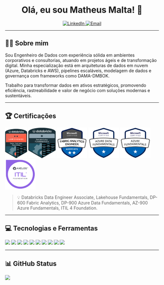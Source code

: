 <h1 align="center">Olá, eu sou Matheus Malta! 👋</h1>
<p align="center">
  <a href="https://www.linkedin.com/in/matheusmalta96/" target="_blank">
    <img src="https://img.shields.io/badge/LinkedIn-0A66C2?style=for-the-badge&logo=linkedin&logoColor=white" alt="LinkedIn">
  </a>
  <a href="mailto:matheusmalta@outlook.com.br">
    <img src="https://img.shields.io/badge/E--mail-0078D4?style=for-the-badge&logo=gmail&logoColor=white" alt="Email">
  </a>
</p>

---

## 👨‍💼 Sobre mim

Sou Engenheiro de Dados com experiência sólida em ambientes corporativos e consultorias, atuando em projetos ágeis e de transformação digital. Minha especialização está em arquiteturas de dados em nuvem (Azure, Databricks e AWS), pipelines escaláveis, modelagem de dados e governança com frameworks como DAMA-DMBOK.

Trabalho para transformar dados em ativos estratégicos, promovendo eficiência, rastreabilidade e valor de negócio com soluções modernas e sustentáveis.

---

## 🏆 Certificações

<p align="left">
  <img src="https://github.com/matheusmaltap/matheusmaltap/blob/main/assets/certifications/databricks.png" alt="Databricks Data Engineer Associate" height="100"/>
  <img src="https://github.com/matheusmaltap/matheusmaltap/blob/main/assets/certifications/fundamentals-badge-databricks-2x_1.png" alt="Lakehouse Fundamentals" height="100"/>
  <img src="https://github.com/matheusmaltap/matheusmaltap/blob/main/assets/certifications/DP-600.png" alt="DP-600 Fabric Analytics" height="100"/>
  <img src="https://github.com/matheusmaltap/matheusmaltap/blob/main/assets/certifications/img002_dp900.png" alt="DP-900 Azure Data Fundamentals" height="100"/>
  <img src="https://github.com/matheusmaltap/matheusmaltap/blob/main/assets/certifications/d27b805a37d9f94959a770b91175142b.png" alt="AZ-900 Azure Fundamentals" height="100"/>
  <img src="https://github.com/matheusmaltap/matheusmaltap/blob/main/assets/certifications/twitter_thumb_201604_image.png" alt="ITIL 4 Foundation" height="100"/>
</p>

> 💡 Databricks Data Engineer Associate, Lakehouse Fundamentals, DP-600 Fabric Analytics, DP-900 Azure Data Fundamentals, AZ-900 Azure Fundamentals, ITIL 4 Foundation.

---

## 💻 Tecnologias e Ferramentas

<p>
  <img src="https://img.shields.io/badge/Python-3776AB?style=for-the-badge&logo=python&logoColor=white"/>
  <img src="https://img.shields.io/badge/Databricks-FE7A16?style=for-the-badge&logo=databricks&logoColor=white"/>
  <img src="https://img.shields.io/badge/PySpark-E34A27?style=for-the-badge&logo=apachespark&logoColor=white"/>
  <img src="https://img.shields.io/badge/Azure-0078D4?style=for-the-badge&logo=microsoftazure&logoColor=white"/>
  <img src="https://img.shields.io/badge/AWS-232F3E?style=for-the-badge&logo=amazonaws&logoColor=white"/>
  <img src="https://img.shields.io/badge/PostgreSQL-4169E1?style=for-the-badge&logo=postgresql&logoColor=white"/>
  <img src="https://img.shields.io/badge/Power%20BI-F2C811?style=for-the-badge&logo=powerbi&logoColor=black"/>
  <img src="https://img.shields.io/badge/Grafana-F46800?style=for-the-badge&logo=grafana&logoColor=white"/>
  <img src="https://img.shields.io/badge/Apache%20Airflow-017CEE?style=for-the-badge&logo=apacheairflow&logoColor=white"/>
  <img src="https://img.shields.io/badge/SQL-4479A1?style=for-the-badge&logo=sqlite&logoColor=white"/>
</p>

---

## 📊 GitHub Status

<p >
  <img height="180em" src="https://github-readme-stats.vercel.app/api/top-langs/?username=matheusmaltap&layout=compact&theme=dracula"/>
</p>
